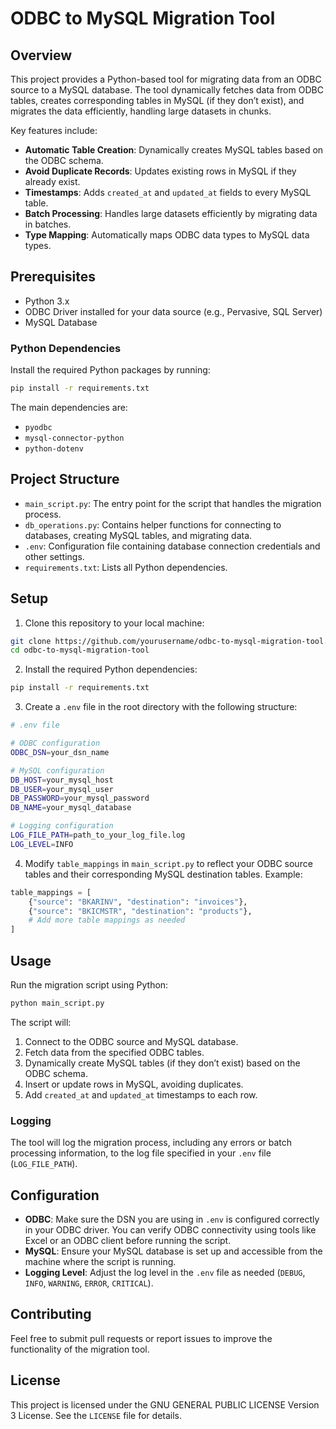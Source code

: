 
# ODBC to MySQL Migration Tool

## Overview

This project provides a Python-based tool for migrating data from an ODBC source to a MySQL database. The tool dynamically fetches data from ODBC tables, creates corresponding tables in MySQL (if they don’t exist), and migrates the data efficiently, handling large datasets in chunks.

Key features include:
- **Automatic Table Creation**: Dynamically creates MySQL tables based on the ODBC schema.
- **Avoid Duplicate Records**: Updates existing rows in MySQL if they already exist.
- **Timestamps**: Adds `created_at` and `updated_at` fields to every MySQL table.
- **Batch Processing**: Handles large datasets efficiently by migrating data in batches.
- **Type Mapping**: Automatically maps ODBC data types to MySQL data types.

## Prerequisites

- Python 3.x
- ODBC Driver installed for your data source (e.g., Pervasive, SQL Server)
- MySQL Database

### Python Dependencies

Install the required Python packages by running:

```bash
pip install -r requirements.txt
```

The main dependencies are:
- `pyodbc`
- `mysql-connector-python`
- `python-dotenv`

## Project Structure

- `main_script.py`: The entry point for the script that handles the migration process.
- `db_operations.py`: Contains helper functions for connecting to databases, creating MySQL tables, and migrating data.
- `.env`: Configuration file containing database connection credentials and other settings.
- `requirements.txt`: Lists all Python dependencies.

## Setup

1. Clone this repository to your local machine:

```bash
git clone https://github.com/yourusername/odbc-to-mysql-migration-tool.git
cd odbc-to-mysql-migration-tool
```

2. Install the required Python dependencies:

```bash
pip install -r requirements.txt
```

3. Create a `.env` file in the root directory with the following structure:

```bash
# .env file

# ODBC configuration
ODBC_DSN=your_dsn_name

# MySQL configuration
DB_HOST=your_mysql_host
DB_USER=your_mysql_user
DB_PASSWORD=your_mysql_password
DB_NAME=your_mysql_database

# Logging configuration
LOG_FILE_PATH=path_to_your_log_file.log
LOG_LEVEL=INFO
```

4. Modify `table_mappings` in `main_script.py` to reflect your ODBC source tables and their corresponding MySQL destination tables. Example:

```python
table_mappings = [
    {"source": "BKARINV", "destination": "invoices"},
    {"source": "BKICMSTR", "destination": "products"},
    # Add more table mappings as needed
]
```

## Usage

Run the migration script using Python:

```bash
python main_script.py
```

The script will:
1. Connect to the ODBC source and MySQL database.
2. Fetch data from the specified ODBC tables.
3. Dynamically create MySQL tables (if they don’t exist) based on the ODBC schema.
4. Insert or update rows in MySQL, avoiding duplicates.
5. Add `created_at` and `updated_at` timestamps to each row.

### Logging

The tool will log the migration process, including any errors or batch processing information, to the log file specified in your `.env` file (`LOG_FILE_PATH`).

## Configuration

- **ODBC**: Make sure the DSN you are using in `.env` is configured correctly in your ODBC driver. You can verify ODBC connectivity using tools like Excel or an ODBC client before running the script.
- **MySQL**: Ensure your MySQL database is set up and accessible from the machine where the script is running.
- **Logging Level**: Adjust the log level in the `.env` file as needed (`DEBUG`, `INFO`, `WARNING`, `ERROR`, `CRITICAL`).

## Contributing

Feel free to submit pull requests or report issues to improve the functionality of the migration tool.

## License

This project is licensed under the GNU GENERAL PUBLIC LICENSE Version 3 License. See the `LICENSE` file for details.
